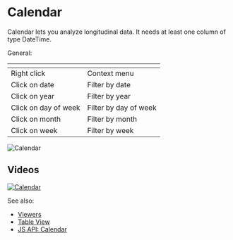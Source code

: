 <!-- TITLE: Calendar -->
<!-- SUBTITLE: -->

# Calendar

Calendar lets you analyze longitudinal data. It needs at least one column of type DateTime.

General:

| []()                 |                       |
|----------------------|-----------------------|
| Right click          | Context menu          |
| Click on date        | Filter by date        |
| Click on year        | Filter by year        |
| Click on day of week | Filter by day of week |
| Click on month       | Filter by month       |
| Click on week        | Filter by week        |

![Calendar](../../uploads/viewers/calendar.png "Calendar")

## Videos

[![Calendar](../../uploads/youtube/visualizations2.png "Open on Youtube")](https://www.youtube.com/watch?v=7MBXWzdC0-I&t=2920s)

See also:

* [Viewers](../viewers.md)
* [Table View](../../overview/table-view.md)
* [JS API: Calendar](https://public.datagrok.ai/js/samples/ui/viewers/types/calendar)
